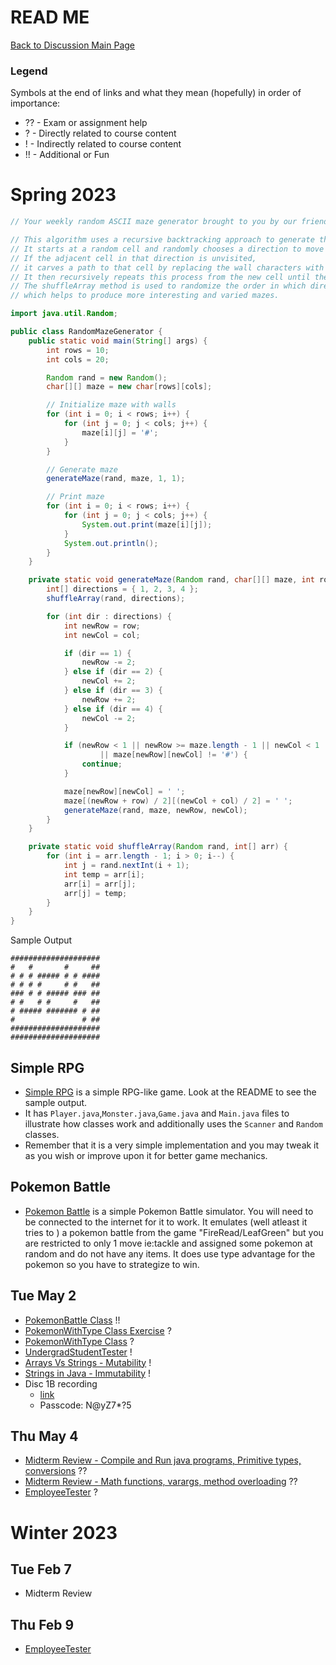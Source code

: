# READ ME
[Back to Discussion Main Page](https://github.com/TejasViswa/PIC20A_Disc)
### Legend
Symbols at the end of links and what they mean (hopefully) in order of importance:
- ?? - Exam or assignment help
- ? - Directly related to course content
- ! - Indirectly related to course content
- !! - Additional or Fun

# Spring 2023

```java
// Your weekly random ASCII maze generator brought to you by our friend ChatGPT

// This algorithm uses a recursive backtracking approach to generate the maze.
// It starts at a random cell and randomly chooses a direction to move in.
// If the adjacent cell in that direction is unvisited,
// it carves a path to that cell by replacing the wall characters with empty space characters.
// It then recursively repeats this process from the new cell until there are no more unvisited cells to move to.
// The shuffleArray method is used to randomize the order in which directions are attempted,
// which helps to produce more interesting and varied mazes.

import java.util.Random;

public class RandomMazeGenerator {
    public static void main(String[] args) {
        int rows = 10;
        int cols = 20;

        Random rand = new Random();
        char[][] maze = new char[rows][cols];

        // Initialize maze with walls
        for (int i = 0; i < rows; i++) {
            for (int j = 0; j < cols; j++) {
                maze[i][j] = '#';
            }
        }

        // Generate maze
        generateMaze(rand, maze, 1, 1);

        // Print maze
        for (int i = 0; i < rows; i++) {
            for (int j = 0; j < cols; j++) {
                System.out.print(maze[i][j]);
            }
            System.out.println();
        }
    }

    private static void generateMaze(Random rand, char[][] maze, int row, int col) {
        int[] directions = { 1, 2, 3, 4 };
        shuffleArray(rand, directions);

        for (int dir : directions) {
            int newRow = row;
            int newCol = col;

            if (dir == 1) {
                newRow -= 2;
            } else if (dir == 2) {
                newCol += 2;
            } else if (dir == 3) {
                newRow += 2;
            } else if (dir == 4) {
                newCol -= 2;
            }

            if (newRow < 1 || newRow >= maze.length - 1 || newCol < 1 || newCol >= maze[0].length - 1
                    || maze[newRow][newCol] != '#') {
                continue;
            }

            maze[newRow][newCol] = ' ';
            maze[(newRow + row) / 2][(newCol + col) / 2] = ' ';
            generateMaze(rand, maze, newRow, newCol);
        }
    }

    private static void shuffleArray(Random rand, int[] arr) {
        for (int i = arr.length - 1; i > 0; i--) {
            int j = rand.nextInt(i + 1);
            int temp = arr[i];
            arr[i] = arr[j];
            arr[j] = temp;
        }
    }
}

```
Sample Output
```
####################
#   #       #     ##
# # # ##### # # ####
# # # #     # #   ##
### # # ##### ### ##
# #   # #     #   ##
# ##### ####### # ##
#               # ##
####################
####################
```
## Simple RPG
- [Simple RPG](https://github.com/TejasViswa/PIC20A_Disc/tree/main/SimpleRPG) is a simple RPG-like game. Look at the README to see the sample output.
- It has `Player.java`,`Monster.java`,`Game.java` and `Main.java` files to illustrate how classes work and additionally uses the `Scanner` and `Random` classes.
- Remember that it is a very simple implementation and you may tweak it as you wish or improve upon it for better game mechanics.

## Pokemon Battle
- [Pokemon Battle](https://github.com/TejasViswa/PIC20A_Disc/tree/main/PokemonBattle) is a simple Pokemon Battle simulator. You will need to be connected to the internet for it to work. It emulates (well atleast it tries to ) a pokemon battle from the game "FireRead/LeafGreen" but you are restricted to only 1 move ie:tackle and assigned some pokemon at random and do not have any items. It does use type advantage for the pokemon so you have to strategize to win.

## Tue May 2
- [PokemonBattle Class](https://github.com/TejasViswa/PIC20A_Disc/blob/main/PokemonBattle/PokemonBattle.java) !!
- [PokemonWithType Class Exercise](https://github.com/TejasViswa/PIC20A_Disc/blob/main/Week_4/PokemonWithTypeExercise.md) ?
- [PokemonWithType Class](https://github.com/TejasViswa/PIC20A_Disc/blob/main/Week_4/PokemonWithType.java) ?
- [UndergradStudentTester](https://github.com/TejasViswa/PIC20A_Disc/blob/main/Week_4/UndergradStudentTester.java) !
- [Arrays Vs Strings - Mutability](https://github.com/TejasViswa/PIC20A_Disc/blob/main/Week_2/ArrayVsString.md) !
- [Strings in Java - Immutability](https://github.com/TejasViswa/PIC20A_Disc/blob/main/Week_3/StringImmutable.md) !
- Disc 1B recording
    - [link](https://ucla.zoom.us/rec/share/P4Eid48RqYr22frIRHWwv7zKnZyhyiusZECO-8noYxpy7UO8tBochzZrUxcGHiJD.O_WQRs_21wvK4Y33)
    - Passcode: N@yZ7*?5

## Thu May 4
- [Midterm Review - Compile and Run java programs, Primitive types, conversions](MidtermReview1.md) ??
- [Midterm Review - Math functions, varargs, method overloading](MidtermReview2.md) ??
- [EmployeeTester](EmployeeTester.java) ?

# Winter 2023

## Tue Feb 7
- Midterm Review

## Thu Feb 9
- [EmployeeTester](EmployeeTester.java)
